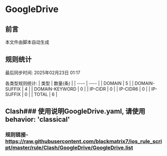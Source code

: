 # GoogleDrive

## 前言
本文件由脚本自动生成

## 规则统计
最后同步时间: 2025年02月23日 01:17

各类型规则统计:
| 类型 | 数量(条)  | 
| ---- | ----  |
| DOMAIN | 5 | 
| DOMAIN-SUFFIX | 4 | 
| DOMAIN-KEYWORD | 0 | 
| IP-CIDR | 0 | 
| IP-CIDR6 | 0 | 
| IP-SUFFIX | 0 | 
| TOTAL | 6 | 
## Clash### 使用说明GoogleDrive.yaml, 请使用 behavior: 'classical' 
### 规则链接- https://raw.githubusercontent.com/blackmatrix7/ios_rule_script/master/rule/Clash/GoogleDrive/GoogleDrive.list 

